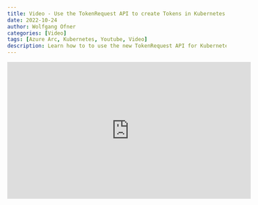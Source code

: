 ```yaml
---
title: Video - Use the TokenRequest API to create Tokens in Kubernetes 1.24
date: 2022-10-24
author: Wolfgang Ofner
categories: [Video]
tags: [Azure Arc, Kubernetes, Youtube, Video]
description: Learn how to to use the new TokenRequest API for Kubernetes versions 1.24 and newer to create your access tokens in a secure way. This access token can then be used to access your on-premises Kubernetes cluster through Azure Arc.
---
```


<iframe width="560" height="315" src="https://www.youtube.com/embed/nhU54YukS2Y" title="YouTube video player" frameborder="0" allow="accelerometer; autoplay; clipboard-write; encrypted-media; gyroscope; picture-in-picture; web-share" allowfullscreen></iframe>